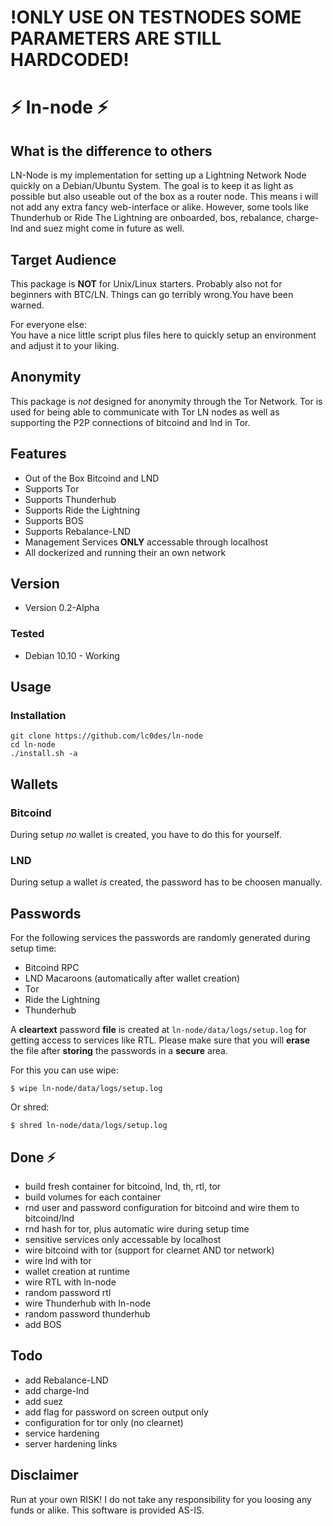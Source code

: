 # !ONLY USE ON TESTNODES SOME PARAMETERS ARE STILL HARDCODED!

# ⚡ ln-node ⚡

## What is the difference to others
LN-Node is my implementation for setting up a Lightning Network Node quickly on a Debian/Ubuntu System. The goal is to keep it as light as possible but also useable out of the box as a router node.
This means i will not add any extra fancy web-interface or alike. However, some tools like Thunderhub or Ride The Lightning are onboarded, bos, rebalance, charge-lnd and suez might come in future as well.

## Target Audience
This package is **NOT** for Unix/Linux starters. Probably also not for beginners with BTC/LN. Things can go terribly wrong.You have been warned. 

For everyone else:   
You have a nice little script plus files here to quickly setup an environment and adjust it to your liking.

## Anonymity
This package is *not* designed for anonymity through the Tor Network. Tor is used
for being able to communicate with Tor LN nodes as well as supporting the P2P connections of bitcoind and lnd in Tor.

## Features

* Out of the Box Bitcoind and LND
* Supports Tor
* Supports Thunderhub
* Supports Ride the Lightning
* Supports BOS
* Supports Rebalance-LND
* Management Services **ONLY** accessable through localhost
* All dockerized and running their an own network

## Version
* Version 0.2-Alpha

### Tested
* Debian 10.10 - Working


## Usage

### Installation
```
git clone https://github.com/lc0des/ln-node
cd ln-node
./install.sh -a
```

## Wallets

### Bitcoind 

During setup *no* wallet is created, you have to do this for yourself.

### LND

During setup a wallet *is* created, the password has to be choosen manually.

## Passwords

For the following services the passwords are randomly generated during setup time:  
* Bitcoind RPC
* LND Macaroons (automatically after wallet creation)
* Tor
* Ride the Lightning
* Thunderhub

A **cleartext** password **file** is created at `ln-node/data/logs/setup.log` for 
getting access to services like RTL. Please make sure that you will **erase** the 
file after **storing** the passwords in a **secure** area.

For this you can use wipe:
```
$ wipe ln-node/data/logs/setup.log
```

Or shred:
```
$ shred ln-node/data/logs/setup.log
```

## Done ⚡

* build fresh container for bitcoind, lnd, th, rtl, tor
* build volumes for each container
* rnd user and password configuration for bitcoind and wire them to bitcoind/lnd
* rnd hash for tor, plus automatic wire during setup time
* sensitive services only accessable by localhost
* wire bitcoind with tor (support for clearnet AND tor network)
* wire lnd with tor
* wallet creation at runtime
* wire RTL with ln-node
* random password rtl
* wire Thunderhub with ln-node
* random password thunderhub
* add BOS

## Todo

* add Rebalance-LND
* add charge-lnd
* add suez
* add flag for password on screen output only 
* configuration for tor only (no clearnet)
* service hardening
* server hardening links

## Disclaimer
Run at your own RISK! I do not take any responsibility for you loosing any funds or alike. This software is provided AS-IS.
